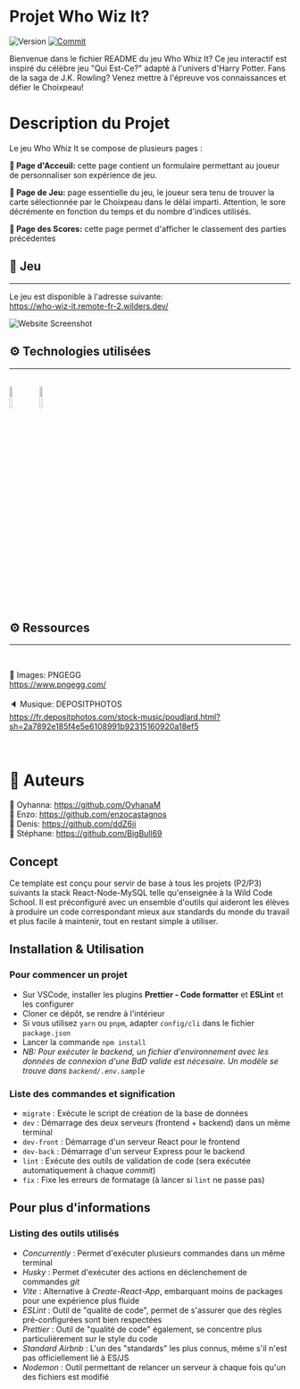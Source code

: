 # Projet Who Wiz It?

![Version](https://img.shields.io/badge/version-1.0.0-blue.svg?cacheSeconds=2592000)
[![Commit](https://img.shields.io/github/last-commit/ddZ6ii/WildCodeSchool/2023-02-JS-RemoteFR-JSWizards-P2-Team-Slytherin)](https://github.com/WildCodeSchool/2023-02-JS-RemoteFR-JSWizards-P2-Team-Slytherin)

Bienvenue dans le fichier README du jeu Who Whiz It?
Ce jeu interactif est inspiré du célèbre jeu "Qui Est-Ce?" adapté à l'univers d'Harry Potter.
Fans de la saga de J.K. Rowling? Venez mettre à l'épreuve vos connaissances et défier le Choixpeau!

# Description du Projet

Le jeu Who Whiz It se compose de plusieurs pages :

**📜 Page d'Acceuil:** cette page contient un formulaire permettant au joueur de personnaliser son expérience de jeu.

**📜 Page de Jeu:** page essentielle du jeu, le joueur sera tenu de trouver la carte sélectionnée par le Choixpeau dans le délai imparti. Attention, le sore décrémente en fonction du temps et du nombre d'indices utilisés.

**📜 Page des Scores:** cette page permet d'afficher le classement des parties précédentes

## 🎯 Jeu

---

Le jeu est disponible à l'adresse suivante: <br>
https://who-wiz-it.remote-fr-2.wilders.dev/

![Website Screenshot](https://user-images.githubusercontent.com/126237877/236420944-09bfd74b-c3d5-4872-8f68-9ac280388f7b.png)

## ⚙️ Technologies utilisées

---

<br>

<img src="https://cdn.jsdelivr.net/gh/devicons/devicon/icons/react/react-original.svg" width="10%" height="10%"/>
<img src="https://cdn.jsdelivr.net/gh/devicons/devicon/icons/tailwindcss/tailwindcss-plain.svg" width="10%" height="10%"/>

<br>

## ⚙️ Ressources

---

<br>

🌄 Images: PNGEGG <br>
https://www.pngegg.com/
<br>
<br>
🔈 Musique: DEPOSITPHOTOS<br>
https://fr.depositphotos.com/stock-music/poudlard.html?sh=2a7892e185f4e5e6108991b92315160920a18ef5

<br>

# 👥 Auteurs

👤 Oyhanna: https://github.com/OyhanaM <br>
👤 Enzo: https://github.com/enzocastagnos <br>
👤 Denis: https://github.com/ddZ6ii <br>
👤 Stéphane: https://github.com/BigBull69 <br>

## Concept

Ce template est conçu pour servir de base à tous les projets (P2/P3) suivants la stack React-Node-MySQL telle qu'enseignée à la Wild Code School. Il est préconfiguré avec un ensemble d'outils qui aideront les élèves à produire un code correspondant mieux aux standards du monde du travail et plus facile à maintenir, tout en restant simple à utiliser.

## Installation & Utilisation

### Pour commencer un projet

- Sur VSCode, installer les plugins **Prettier - Code formatter** et **ESLint** et les configurer
- Cloner ce dépôt, se rendre à l'intérieur
- Si vous utilisez `yarn` ou `pnpm`, adapter `config/cli` dans le fichier `package.json`
- Lancer la commande `npm install`
- _NB: Pour exécuter le backend, un fichier d'environnement avec les données de connexion d'une BdD valide est nécesaire. Un modèle se trouve dans `backend/.env.sample`_

### Liste des commandes et signification

- `migrate` : Exécute le script de création de la base de données
- `dev` : Démarrage des deux serveurs (frontend + backend) dans un même terminal
- `dev-front` : Démarrage d'un serveur React pour le frontend
- `dev-back` : Démarrage d'un serveur Express pour le backend
- `lint` : Exécute des outils de validation de code (sera exécutée automatiquement à chaque _commit_)
- `fix` : Fixe les erreurs de formatage (à lancer si `lint` ne passe pas)

## Pour plus d'informations

### Listing des outils utilisés

- _Concurrently_ : Permet d'exécuter plusieurs commandes dans un même terminal
- _Husky_ : Permet d'exécuter des actions en déclenchement de commandes _git_
- _Vite_ : Alternative à _Create-React-App_, embarquant moins de packages pour une expérience plus fluide
- _ESLint_ : Outil de "qualité de code", permet de s'assurer que des règles pré-configurées sont bien respectées
- _Prettier_ : Outil de "qualité de code" également, se concentre plus particulièrement sur le style du code
- _Standard Airbnb_ : L'un des "standards" les plus connus, même s'il n'est pas officiellement lié à ES/JS
- _Nodemon_ : Outil permettant de relancer un serveur à chaque fois qu'un des fichiers est modifié
